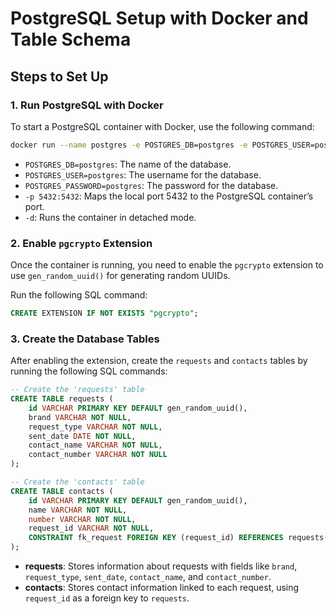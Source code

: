 # PostgreSQL Setup with Docker and Table Schema

## Steps to Set Up

### 1. Run PostgreSQL with Docker

To start a PostgreSQL container with Docker, use the following command:

```bash
docker run --name postgres -e POSTGRES_DB=postgres -e POSTGRES_USER=postgres -e POSTGRES_PASSWORD=postgres -p 5432:5432 -d postgres
```

- `POSTGRES_DB=postgres`: The name of the database.
- `POSTGRES_USER=postgres`: The username for the database.
- `POSTGRES_PASSWORD=postgres`: The password for the database.
- `-p 5432:5432`: Maps the local port 5432 to the PostgreSQL container’s port.
- `-d`: Runs the container in detached mode.

### 2. Enable `pgcrypto` Extension

Once the container is running, you need to enable the `pgcrypto` extension to use `gen_random_uuid()` for generating
random UUIDs.

Run the following SQL command:

```sql
CREATE EXTENSION IF NOT EXISTS "pgcrypto";
```

### 3. Create the Database Tables

After enabling the extension, create the `requests` and `contacts` tables by running the following SQL commands:

```sql
-- Create the 'requests' table
CREATE TABLE requests (
    id VARCHAR PRIMARY KEY DEFAULT gen_random_uuid(),
    brand VARCHAR NOT NULL,
    request_type VARCHAR NOT NULL,
    sent_date DATE NOT NULL,
    contact_name VARCHAR NOT NULL,
    contact_number VARCHAR NOT NULL
);

-- Create the 'contacts' table
CREATE TABLE contacts (
    id VARCHAR PRIMARY KEY DEFAULT gen_random_uuid(),
    name VARCHAR NOT NULL,
    number VARCHAR NOT NULL,
    request_id VARCHAR NOT NULL,
    CONSTRAINT fk_request FOREIGN KEY (request_id) REFERENCES requests(id) ON DELETE CASCADE
);
```

- **requests**: Stores information about requests with fields like `brand`, `request_type`, `sent_date`, `contact_name`,
  and `contact_number`.
- **contacts**: Stores contact information linked to each request, using `request_id` as a foreign key to `requests`.
